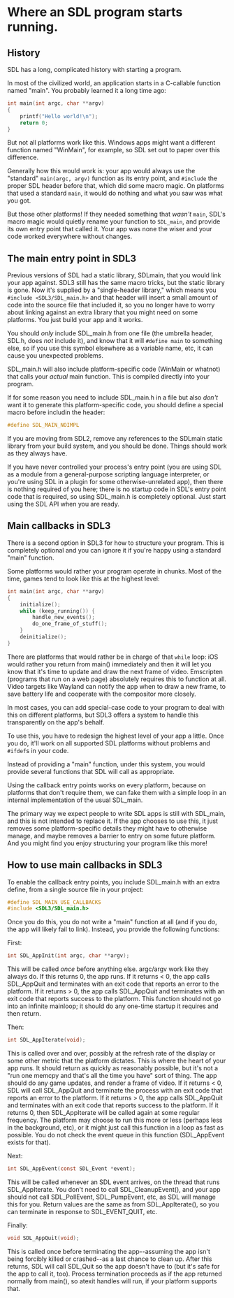 # Where an SDL program starts running.

## History

SDL has a long, complicated history with starting a program.

In most of the civilized world, an application starts in a C-callable
function named "main". You probably learned it a long time ago:

```c
int main(int argc, char **argv)
{
    printf("Hello world!\n");
    return 0;
}
```

But not all platforms work like this. Windows apps might want a different
function named "WinMain", for example, so SDL set out to paper over this
difference.

Generally how this would work is: your app would always use the "standard"
`main(argc, argv)` function as its entry point, and `#include` the proper
SDL header before that, which did some macro magic. On platforms that used
a standard `main`, it would do nothing and what you saw was what you got.

But those other platforms! If they needed something that _wasn't_ `main`,
SDL's macro magic would quietly rename your function to `SDL_main`, and
provide its own entry point that called it. Your app was none the wiser and
your code worked everywhere without changes.


## The main entry point in SDL3

Previous versions of SDL had a static library, SDLmain, that you would link
your app against. SDL3 still has the same macro tricks, but the static library
is gone. Now it's supplied by a "single-header library," which means you
`#include <SDL3/SDL_main.h>` and that header will insert a small amount of
code into the source file that included it, so you no longer have to worry
about linking against an extra library that you might need on some platforms.
You just build your app and it works.

You should _only_ include SDL_main.h from one file (the umbrella header,
SDL.h, does _not_ include it), and know that it will `#define main` to
something else, so if you use this symbol elsewhere as a variable name, etc,
it can cause you unexpected problems.

SDL_main.h will also include platform-specific code (WinMain or whatnot) that
calls your _actual_ main function. This is compiled directly into your
program.

If for some reason you need to include SDL_main.h in a file but also _don't_
want it to generate this platform-specific code, you should define a special
macro before includin the header:


```c
#define SDL_MAIN_NOIMPL
```

If you are moving from SDL2, remove any references to the SDLmain static
library from your build system, and you should be done. Things should work as
they always have.

If you have never controlled your process's entry point (you are using SDL
as a module from a general-purpose scripting language interpreter, or you're
using SDL in a plugin for some otherwise-unrelated app), then there is nothing
required of you here; there is no startup code in SDL's entry point code that
is required, so using SDL_main.h is completely optional. Just start using
the SDL API when you are ready.


## Main callbacks in SDL3

There is a second option in SDL3 for how to structure your program. This is
completely optional and you can ignore it if you're happy using a standard
"main" function.

Some platforms would rather your program operate in chunks. Most of the time,
games tend to look like this at the highest level:

```c
int main(int argc, char **argv)
{
    initialize();
    while (keep_running()) {
        handle_new_events();
        do_one_frame_of_stuff();
    }
    deinitialize();
}
```

There are platforms that would rather be in charge of that `while` loop:
iOS would rather you return from main() immediately and then it will let you
know that it's time to update and draw the next frame of video. Emscripten
(programs that run on a web page) absolutely requires this to function at all.
Video targets like Wayland can notify the app when to draw a new frame, to
save battery life and cooperate with the compositor more closely.

In most cases, you can add special-case code to your program to deal with this
on different platforms, but SDL3 offers a system to handle this transparently on
the app's behalf.

To use this, you have to redesign the highest level of your app a little. Once
you do, it'll work on all supported SDL platforms without problems and
`#ifdef`s in your code.

Instead of providing a "main" function, under this system, you would provide
several functions that SDL will call as appropriate.

Using the callback entry points works on every platform, because on platforms
that don't require them, we can fake them with a simple loop in an internal
implementation of the usual SDL_main.

The primary way we expect people to write SDL apps is still with SDL_main, and
this is not intended to replace it. If the app chooses to use this, it just
removes some platform-specific details they might have to otherwise manage,
and maybe removes a barrier to entry on some future platform. And you might
find you enjoy structuring your program like this more!


## How to use main callbacks in SDL3

To enable the callback entry points, you include SDL_main.h with an extra define,
from a single source file in your project:

```c
#define SDL_MAIN_USE_CALLBACKS
#include <SDL3/SDL_main.h>
```

Once you do this, you do not write a "main" function at all (and if you do,
the app will likely fail to link). Instead, you provide the following
functions:

First:

```c
int SDL_AppInit(int argc, char **argv);
```

This will be called _once_ before anything else. argc/argv work like they
always do. If this returns 0, the app runs. If it returns < 0, the app calls
SDL_AppQuit and terminates with an exit code that reports an error to the
platform. If it returns > 0, the app calls SDL_AppQuit and terminates with
an exit code that reports success to the platform. This function should not
go into an infinite mainloop; it should do any one-time startup it requires
and then return.

Then:

```c
int SDL_AppIterate(void);
```

This is called over and over, possibly at the refresh rate of the display or
some other metric that the platform dictates. This is where the heart of your
app runs. It should return as quickly as reasonably possible, but it's not a
"run one memcpy and that's all the time you have" sort of thing. The app
should do any game updates, and render a frame of video. If it returns < 0,
SDL will call SDL_AppQuit and terminate the process with an exit code that
reports an error to the platform. If it returns > 0, the app calls
SDL_AppQuit and terminates with an exit code that reports success to the
platform. If it returns 0, then SDL_AppIterate will be called again at some
regular frequency. The platform may choose to run this more or less (perhaps
less in the background, etc), or it might just call this function in a loop
as fast as possible. You do not check the event queue in this function
(SDL_AppEvent exists for that).

Next:

```c
int SDL_AppEvent(const SDL_Event *event);
```

This will be called whenever an SDL event arrives, on the thread that runs
SDL_AppIterate. You don't need to call SDL_CleanupEvent(), and your app
should not call SDL_PollEvent, SDL_PumpEvent, etc, as SDL will manage this
for you. Return values are the same as from SDL_AppIterate(), so you can
terminate in response to SDL_EVENT_QUIT, etc.


Finally:

```c
void SDL_AppQuit(void);
```

This is called once before terminating the app--assuming the app isn't being
forcibly killed or crashed--as a last chance to clean up. After this returns,
SDL will call SDL_Quit so the app doesn't have to (but it's safe for the app
to call it, too). Process termination proceeds as if the app returned normally
from main(), so atexit handles will run, if your platform supports that.

